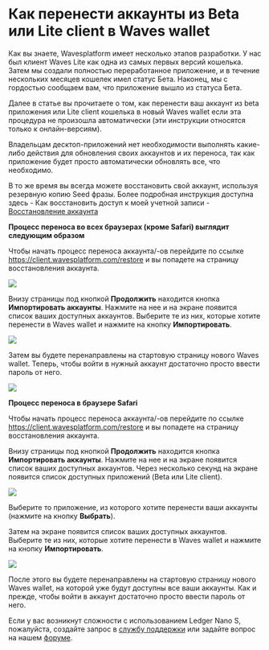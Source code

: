 # **Как перенести аккаунты из Beta или Lite client в Waves wallet**

Как вы знаете, Wavesplatform имеет несколько этапов разработки. У нас был клиент Waves Lite как одна из самых первых версий кошелька. Затем мы создали полностью переработанное приложение, и в течение нескольких месяцев кошелек имел статус Бета. Наконец, мы с гордостью сообщаем вам, что приложение вышло из статуса Бета.

Далее в статье вы прочитаете о том, как перенести ваш аккаунт из beta приложения или Lite client кошелька в новый Waves wallet если эта процедура не произошла автоматически (эти инструкции относятся только к онлайн-версиям).

Владельцам десктоп-приложений нет необходимости выполнять какие-либо действия для обновления своих аккаунтов и их переноса, так как приложение будет просто автоматически обновлять все, что необходимо.

В то же время вы всегда можете восстановить свой аккаунт, используя резервную копию Seed фразы. Более подробная инструкция доступна здесь - Как восстановить доступ к моей учетной записи - [Восстановление аккаунта](waves-client/account-management/restore-an-account.md)

**Процесс переноса во всех браузерах (кроме Safari) выглядит следующим образом**

Чтобы начать процесс переноса аккаунта/-ов перейдите по ссылке https://client.wavesplatform.com/restore и вы попадете на страницу восстановления аккаунта.

![](/_assets/account_migration_01.png)

Внизу страницы под кнопкой **Продолжить** находится кнопка **Импортировать аккаунты**. Нажмите на нее и на экране появится список ваших доступных аккаунтов. Выберите те из них, которые хотите перенести в Waves wallet и нажмите на кнопку **Импортировать**.

![](/_assets/account_migration_02.png)

Затем вы будете перенаправлены на стартовую страницу нового Waves wallet.
Теперь, чтобы войти в нужный аккаунт достаточно просто ввести пароль от него.

![](/_assets/account_migration_03.png)

**Процесс переноса в браузере Safari**

Чтобы начать процесс переноса аккаунта/-ов перейдите по ссылке https://client.wavesplatform.com/restore и вы попадете на страницу восстановления аккаунта.

Внизу страницы под кнопкой **Продолжить** находится кнопка **Импортировать аккаунты**. Нажмите на нее и на экране появится список ваших доступных аккаунтов. Через несколько секунд на экране появится список доступных приложений (Beta или Lite client).

![](/_assets/account_migration_04.png)

Выберите то приложение, из которого хотите перенести ваши аккаунты (нажмите на кнопку **Выбрать**).

Затем на экране появится список ваших доступных аккаунтов. Выберите те из них, которые хотите перенести в Waves wallet и нажмите на кнопку **Импортировать**.

![](/_assets/account_migration_05.png)

После этого вы будете перенаправлены на стартовую страницу нового Waves wallet, на которой уже будут доступны все ваши аккаунты. Как и прежде, чтобы войти в аккаунт достаточно просто ввести пароль от него.

Если у вас возникнут сложности с использованием Ledger Nano S, пожалуйста, создайте запрос в [службу поддержки](https://support.wavesplatform.com/) или задайте вопрос на нашем [форуме](https://forum.wavesplatform.com/).
